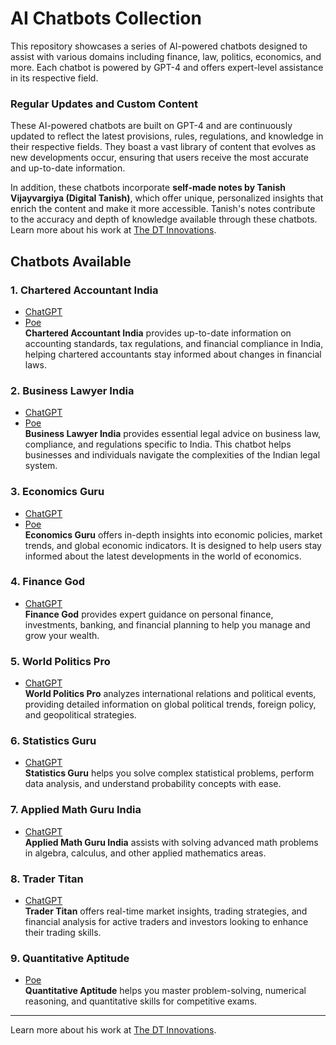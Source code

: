 # AI Chatbots Collection

This repository showcases a series of AI-powered chatbots designed to assist with various domains including finance, law, politics, economics, and more. Each chatbot is powered by GPT-4 and offers expert-level assistance in its respective field.

### Regular Updates and Custom Content

These AI-powered chatbots are built on GPT-4 and are continuously updated to reflect the latest provisions, rules, regulations, and knowledge in their respective fields. They boast a vast library of content that evolves as new developments occur, ensuring that users receive the most accurate and up-to-date information.

In addition, these chatbots incorporate **self-made notes by Tanish Vijayvargiya (Digital Tanish)**, which offer unique, personalized insights that enrich the content and make it more accessible. Tanish's notes contribute to the accuracy and depth of knowledge available through these chatbots. Learn more about his work at [The DT Innovations](https://www.tanish.digital).

## Chatbots Available

### 1. Chartered Accountant India
- [ChatGPT](https://chatgpt.com/g/g-mfK8uNCkh-chartered-accountant-india)  
- [Poe](https://poe.com/CharteredAccountant)  
**Chartered Accountant India** provides up-to-date information on accounting standards, tax regulations, and financial compliance in India, helping chartered accountants stay informed about changes in financial laws.

### 2. Business Lawyer India
- [ChatGPT](https://chatgpt.com/g/g-RRZ1J8p5A-business-lawyer-india) 
- [Poe](https://poe.com/BusinessLawyer)  
**Business Lawyer India** provides essential legal advice on business law, compliance, and regulations specific to India. This chatbot helps businesses and individuals navigate the complexities of the Indian legal system.

### 3. Economics Guru
- [ChatGPT](https://chatgpt.com/g/g-wSUL0HMCZ-economics-guru)
- [Poe](https://poe.com/EconomicsGPT)  
**Economics Guru** offers in-depth insights into economic policies, market trends, and global economic indicators. It is designed to help users stay informed about the latest developments in the world of economics.

### 4. Finance God
- [ChatGPT](https://chatgpt.com/g/g-7KkR9xLga-finance-god)  
**Finance God** provides expert guidance on personal finance, investments, banking, and financial planning to help you manage and grow your wealth.

### 5. World Politics Pro
- [ChatGPT](https://chatgpt.com/g/g-gK5SMPTkH-world-politics-pro)  
**World Politics Pro** analyzes international relations and political events, providing detailed information on global political trends, foreign policy, and geopolitical strategies.

### 6. Statistics Guru
- [ChatGPT](https://chatgpt.com/g/g-Ikc6bwKe6-statistics-guru)  
**Statistics Guru** helps you solve complex statistical problems, perform data analysis, and understand probability concepts with ease.

### 7. Applied Math Guru India
- [ChatGPT](https://chatgpt.com/g/g-pA2LTv0Up-applied-math-guru-india)  
**Applied Math Guru India** assists with solving advanced math problems in algebra, calculus, and other applied mathematics areas.

### 8. Trader Titan
- [ChatGPT](https://chatgpt.com/g/g-ti9YtSm1r-trader-titan)  
**Trader Titan** offers real-time market insights, trading strategies, and financial analysis for active traders and investors looking to enhance their trading skills.

### 9. Quantitative Aptitude
- [Poe](https://poe.com/QuantitativeAptitude)  
**Quantitative Aptitude** helps you master problem-solving, numerical reasoning, and quantitative skills for competitive exams.

---

Learn more about his work at [The DT Innovations](https://www.tanish.digital).

